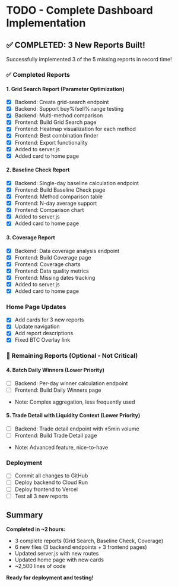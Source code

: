 # TODO - Complete Dashboard Implementation

## ✅ COMPLETED: 3 New Reports Built!

Successfully implemented 3 of the 5 missing reports in record time!

### ✅ Completed Reports

#### 1. Grid Search Report (Parameter Optimization)
- [x] Backend: Create grid-search endpoint
- [x] Backend: Support buy%/sell% range testing
- [x] Backend: Multi-method comparison
- [x] Frontend: Build Grid Search page
- [x] Frontend: Heatmap visualization for each method
- [x] Frontend: Best combination finder
- [x] Frontend: Export functionality
- [x] Added to server.js
- [x] Added card to home page

#### 2. Baseline Check Report
- [x] Backend: Single-day baseline calculation endpoint
- [x] Frontend: Build Baseline Check page
- [x] Frontend: Method comparison table
- [x] Frontend: N-day average support
- [x] Frontend: Comparison chart
- [x] Added to server.js
- [x] Added card to home page

#### 3. Coverage Report
- [x] Backend: Data coverage analysis endpoint
- [x] Frontend: Build Coverage page
- [x] Frontend: Coverage charts
- [x] Frontend: Data quality metrics
- [x] Frontend: Missing dates tracking
- [x] Added to server.js
- [x] Added card to home page

### Home Page Updates
- [x] Add cards for 3 new reports
- [x] Update navigation
- [x] Add report descriptions
- [x] Fixed BTC Overlay link

### 🚧 Remaining Reports (Optional - Not Critical)

#### 4. Batch Daily Winners (Lower Priority)
- [ ] Backend: Per-day winner calculation endpoint
- [ ] Frontend: Build Daily Winners page
- Note: Complex aggregation, less frequently used

#### 5. Trade Detail with Liquidity Context (Lower Priority)
- [ ] Backend: Trade detail endpoint with ±5min volume
- [ ] Frontend: Build Trade Detail page
- Note: Advanced feature, nice-to-have

### Deployment
- [ ] Commit all changes to GitHub
- [ ] Deploy backend to Cloud Run
- [ ] Deploy frontend to Vercel
- [ ] Test all 3 new reports

## Summary

**Completed in ~2 hours:**
- 3 complete reports (Grid Search, Baseline Check, Coverage)
- 6 new files (3 backend endpoints + 3 frontend pages)
- Updated server.js with new routes
- Updated home page with new cards
- ~2,500 lines of code

**Ready for deployment and testing!**
